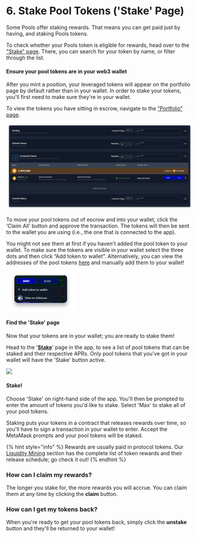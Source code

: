 # 6. Stake Pool Tokens ('Stake' Page)

Some Pools offer staking rewards. That means you can get paid just by having, and staking Pools tokens.

To check whether your Pools token is eligible for rewards, head over to the ["Stake" page](https://pools.tracer.finance/stake/). There, you can search for your token by name, or filter through the list.

#### Ensure your pool tokens are in your web3 wallet

After you mint a position, your leveraged tokens will appear on the portfolio page by default rather than in your wallet. In order to stake your tokens, you'll first need to make sure they're in your wallet.

To view the tokens you have sitting in escrow, navigate to the [“Portfolio” page](https://pools.tracer.finance/portfolio/).&#x20;

![](<../.gitbook/assets/image (1) (1).png>)

To move your pool tokens out of escrow and into your wallet, click the ‘Claim All’ button and approve the transaction. The tokens will then be sent to the wallet you are using (i.e., the one that is connected to the app).&#x20;

You might not see them at first if you haven't added the pool token to your wallet. To make sure the tokens are visible in your wallet select the three dots and then click “Add token to wallet”. Alternatively, you can view the addresses of the pool tokens [here](https://pools.docs.tracer.finance/advanced-topics/markets-arbitrum-one) and manually add them to your wallet!&#x20;

![](<../.gitbook/assets/image (2) (1).png>)

#### Find the 'Stake' page

Now that your tokens are in your wallet; you are ready to stake them!

Head to the '[**Stake**](https://pools.tracer.finance/stakepooltoken/)' page in the app, to see a list of pool tokens that can be staked and their respective APRs. Only pool tokens that you've got in your wallet will have the 'Stake' button active.

![](<../.gitbook/assets/Screen Shot 2022-03-03 at 11.45.10 am.png>)

#### **Stake!**

Choose 'Stake' on right-hand side of the app. You'll then be prompted to enter the amount of tokens you'd like to stake. Select 'Max' to stake all of your pool tokens.&#x20;

Staking puts your tokens in a contract that releases rewards over time, so you'll have to sign a transaction in your wallet to enter. Accept the MetaMask prompts and your pool tokens will be staked.

{% hint style="info" %}
Rewards are usually paid in protocol tokens. Our [Liquidity Mining](../advanced-topics/liquidity-mining.md) section has the complete list of token rewards and their release schedule; go check it out!
{% endhint %}

### How can I claim my rewards?

The longer you stake for, the more rewards you will accrue. You can claim them at any time by clicking the **claim** button.&#x20;



### How can I get my tokens back?

When you're ready to get your pool tokens back, simply click the **unstake** button and they'll be returned to your wallet!&#x20;
